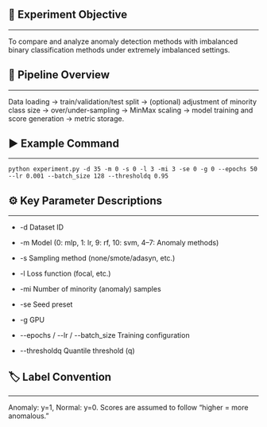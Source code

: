 ## 🎯 Experiment Objective
----
To compare and analyze anomaly detection methods with imbalanced binary classification methods under extremely imbalanced settings.

## 🧭 Pipeline Overview
----
Data loading → train/validation/test split → (optional) adjustment of minority class size → over/under-sampling → MinMax scaling → model training and score generation → metric storage.

## ▶️ Example Command
----
```python experiment.py -d 35 -m 0 -s 0 -l 3 -mi 3 -se 0 -g 0 --epochs 50 --lr 0.001 --batch_size 128 --thresholdq 0.95```

## ⚙️ Key Parameter Descriptions
----
- -d Dataset ID

- -m Model (0: mlp, 1: lr, 9: rf, 10: svm, 4–7: Anomaly methods)

- -s Sampling method (none/smote/adasyn, etc.)

- -l Loss function (focal, etc.)

- -mi Number of minority (anomaly) samples

- -se Seed preset

- -g GPU

- --epochs / --lr / --batch_size Training configuration

- --thresholdq Quantile threshold (q)

## 🏷️ Label Convention
----
Anomaly: y=1, Normal: y=0. Scores are assumed to follow “higher = more anomalous.”
